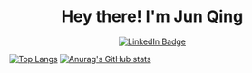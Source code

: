 <h1 align="center">
  Hey there!
I'm Jun Qing
</h1>
<div id="badges" align="center">
  <a href="https://www.linkedin.com/in/junqingchang/">
    <img src="https://img.shields.io/badge/LinkedIn-blue?style=for-the-badge&logo=linkedin&logoColor=white" alt="LinkedIn Badge"/>
  </a>
  <br />
<!--   <img align="center" src="https://komarev.com/ghpvc/?username=junqingchang&style=flat-square&color=blue" alt=""/>   -->
</div>

[![Top Langs](https://github-readme-stats-9pb9.vercel.app/api/top-langs/?username=junqingchang&layout=donut&theme=dracula)](https://github.com/anuraghazra/github-readme-stats)
[![Anurag's GitHub stats](https://github-readme-stats-9pb9.vercel.app/api?username=junqingchang)](https://github.com/anuraghazra/github-readme-stats)


<!--
**junqingchang/junqingchang** is a ✨ _special_ ✨ repository because its `README.md` (this file) appears on your GitHub profile.

Here are some ideas to get you started:

- 🔭 I’m currently working on ...
- 🌱 I’m currently learning ...
- 👯 I’m looking to collaborate on ...
- 🤔 I’m looking for help with ...
- 💬 Ask me about ...
- 📫 How to reach me: ...
- 😄 Pronouns: ...
- ⚡ Fun fact: ...
-->
